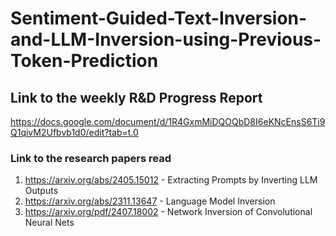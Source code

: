 # Sentiment-Guided-Text-Inversion-and-LLM-Inversion-using-Previous-Token-Prediction
## Link to the weekly R&D Progress Report

https://docs.google.com/document/d/1R4GxmMiDQOQbD8I6eKNcEnsS6Ti9Q1qivM2Ufbvb1d0/edit?tab=t.0
### Link to the research papers read
1. https://arxiv.org/abs/2405.15012 - Extracting Prompts by Inverting LLM Outputs
2. https://arxiv.org/abs/2311.13647 - Language Model Inversion
3. https://arxiv.org/pdf/2407.18002 - Network Inversion of Convolutional Neural Nets
